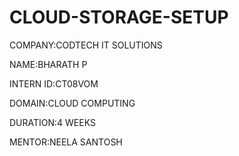 # CLOUD-STORAGE-SETUP

COMPANY:CODTECH IT SOLUTIONS

NAME:BHARATH P

INTERN ID:CT08VOM

DOMAIN:CLOUD COMPUTING

DURATION:4 WEEKS

MENTOR:NEELA SANTOSH
